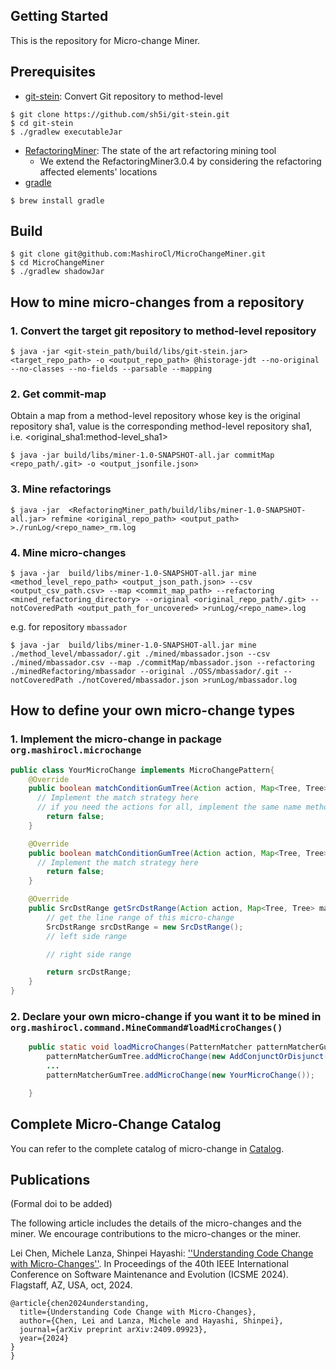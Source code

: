 ## Getting Started

This is the repository for Micro-change Miner.

## Prerequisites
* [git-stein](https://github.com/sh5i/git-stein): Convert Git repository to method-level
```shell
$ git clone https://github.com/sh5i/git-stein.git
$ cd git-stein
$ ./gradlew executableJar
```
* [RefactoringMiner](https://github.com/tsantalis/RefactoringMiner): The state of the art refactoring mining tool
  * We extend the RefactoringMiner3.0.4 by considering the refactoring affected elements' locations
* [gradle](https://gradle.org/install/)
```shell
$ brew install gradle
```

## Build
```shell
$ git clone git@github.com:MashiroCl/MicroChangeMiner.git
$ cd MicroChangeMiner
$ ./gradlew shadowJar
```

## How to mine micro-changes from a repository
### 1. Convert the target git repository to method-level repository
```shell
$ java -jar <git-stein_path/build/libs/git-stein.jar> <target_repo_path> -o <output_repo_path> @historage-jdt --no-original --no-classes --no-fields --parsable --mapping 
```

### 2. Get commit-map
Obtain a map from a method-level repository whose key is the original repository sha1, value is the corresponding method-level repository sha1, i.e. <original_sha1:method-level_sha1>
```shell
$ java -jar build/libs/miner-1.0-SNAPSHOT-all.jar commitMap <repo_path/.git> -o <output_jsonfile.json>
```

### 3. Mine refactorings
```shell
$ java -jar  <RefactoringMiner_path/build/libs/miner-1.0-SNAPSHOT-all.jar> refmine <original_repo_path> <output_path> >./runLog/<repo_name>_rm.log
```
### 4. Mine micro-changes
```shell
$ java -jar  build/libs/miner-1.0-SNAPSHOT-all.jar mine <method_level_repo_path> <output_json_path.json> --csv <output_csv_path.csv> --map <commit_map_path> --refactoring <mined_refactoring_directory> --original <original_repo_path/.git> --notCoveredPath <output_path_for_uncovered> >runLog/<repo_name>.log 
```
e.g. for repository `mbassador`
```shell
$ java -jar  build/libs/miner-1.0-SNAPSHOT-all.jar mine ./method_level/mbassador/.git ./mined/mbassador.json --csv ./mined/mbassador.csv --map ./commitMap/mbassador.json --refactoring ./minedRefactoring/mbassador --original ./OSS/mbassador/.git --notCoveredPath ./notCovered/mbassador.json >runLog/mbassador.log
```


## How to define your own micro-change types
### 1. Implement the micro-change in package `org.mashirocl.microchange`
```java
public class YourMicroChange implements MicroChangePattern{
    @Override
    public boolean matchConditionGumTree(Action action, Map<Tree, Tree> mappings) {
      // Implement the match strategy here 
      // if you need the actions for all, implement the same name method below
        return false;
    }

    @Override
    public boolean matchConditionGumTree(Action action, Map<Tree, Tree> mappings, Map<Tree, List<Action>> nodeActions) {
      // Implement the match strategy here
        return false;
    }

    @Override
    public SrcDstRange getSrcDstRange(Action action, Map<Tree, Tree> mappings, Map<Tree, List<Action>> nodeActions, EditScriptStorer editScriptStorer) {
        // get the line range of this micro-change
        SrcDstRange srcDstRange = new SrcDstRange();
        // left side range

        // right side range

        return srcDstRange;
    }
}

```

### 2. Declare your own micro-change if you want it to be mined in `org.mashirocl.command.MineCommand#loadMicroChanges()`
```java
    public static void loadMicroChanges(PatternMatcher patternMatcherGumTree) {
        patternMatcherGumTree.addMicroChange(new AddConjunctOrDisjunct());
        ...
        patternMatcherGumTree.addMicroChange(new YourMicroChange());

    }
```

## Complete Micro-Change Catalog
You can refer to the complete catalog of micro-change in [Catalog](https://github.com/salab/Micro-Change-Catalog/).

## Publications
(Formal doi to be added)

The following article includes the details of the micro-changes and the miner.
We encourage contributions to the micro-changes or the miner.

Lei Chen, Michele Lanza, Shinpei Hayashi: [''Understanding Code Change with Micro-Changes'']( https://www.arxiv.org/abs/2409.09923). In Proceedings of the 40th IEEE International Conference on Software Maintenance and Evolution (ICSME 2024). Flagstaff, AZ, USA, oct, 2024.
```
@article{chen2024understanding,
  title={Understanding Code Change with Micro-Changes},
  author={Chen, Lei and Lanza, Michele and Hayashi, Shinpei},
  journal={arXiv preprint arXiv:2409.09923},
  year={2024}
}
}
```